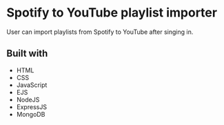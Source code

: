 # Spotify to YouTube playlist importer

User can import playlists from Spotify to YouTube after singing in.

## Built with
- HTML
- CSS
- JavaScript
- EJS
- NodeJS
- ExpressJS
- MongoDB
